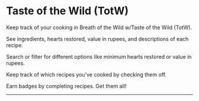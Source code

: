 # Taste of the Wild (TotW)
Keep track of your cooking in Breath of the Wild w/Taste of the Wild (TotW).

See ingredients, hearts restored, value in rupees, and descriptions of each recipe.

Search or filter for different options like minimum hearts restored or value in rupees.

Keep track of which recipes you've cooked by checking them off.

Earn badges by completing recipes. Get them all!

---------
